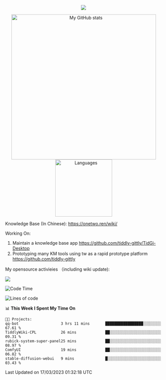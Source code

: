 <a href="https://github.com/linonetwo">
    <p align="center">
        <img src="https://github-profile-trophy.vercel.app/?username=linonetwo&column=7&theme=onedark"/>
    </p>
</a>
<a align="center" href="https://github.com/linonetwo">
  <p align="center">
    <img src="https://github-readme-stats.vercel.app/api?username=linonetwo&show_icons=true&count_private=true" alt="My GitHub stats" width="465"/>
    <img src="https://github-readme-stats.vercel.app/api/top-langs/?username=linonetwo&layout=compact&langs_count=10" alt="Languages" height="183">
  </p>
</a>

Knowledge Base (In Chinese): https://onetwo.ren/wiki/

Working On: 

1. Maintain a knowledge base app https://github.com/tiddly-gittly/TidGi-Desktop
1. Prototyping many KM tools using tw as a rapid prototype platform https://github.com/tiddly-gittly

My opensource activieies （including wiki update):

![](https://visitor-badge.glitch.me/badge?page_id=linonetwo.linonetwo)

<!--START_SECTION:waka-->
![Code Time](http://img.shields.io/badge/Code%20Time-1%2C615%20hrs%2038%20mins-blue)

![Lines of code](https://img.shields.io/badge/From%20Hello%20World%20I%27ve%20Written-44.5%20million%20lines%20of%20code-blue)

📊 **This Week I Spent My Time On** 

```text
🐱‍💻 Projects: 
qq-bot                   3 hrs 11 mins       █████████████████░░░░░░░░   67.61 % 
TiddlyWiki-CPL           26 mins             ██░░░░░░░░░░░░░░░░░░░░░░░   09.31 % 
rubick-system-super-panel25 mins             ██░░░░░░░░░░░░░░░░░░░░░░░   08.97 % 
ComfyUI                  19 mins             ██░░░░░░░░░░░░░░░░░░░░░░░   06.82 % 
stable-diffusion-webui   9 mins              █░░░░░░░░░░░░░░░░░░░░░░░░   03.43 % 
```


 Last Updated on 17/03/2023 01:32:18 UTC
<!--END_SECTION:waka-->
